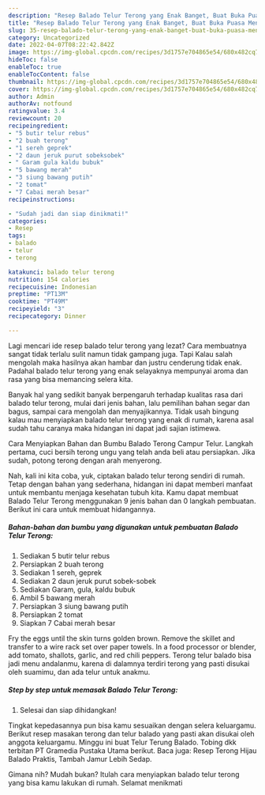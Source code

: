 ```yaml
---
description: "Resep Balado Telur Terong yang Enak Banget, Buat Buka Puasa Menggugah Selera"
title: "Resep Balado Telur Terong yang Enak Banget, Buat Buka Puasa Menggugah Selera"
slug: 35-resep-balado-telur-terong-yang-enak-banget-buat-buka-puasa-menggugah-selera
category: Uncategorized
date: 2022-04-07T08:22:42.842Z
image: https://img-global.cpcdn.com/recipes/3d1757e704865e54/680x482cq70/balado-telur-terong-foto-resep-utama.jpg
hideToc: false
enableToc: true
enableTocContent: false
thumbnail: https://img-global.cpcdn.com/recipes/3d1757e704865e54/680x482cq70/balado-telur-terong-foto-resep-utama.jpg
cover: https://img-global.cpcdn.com/recipes/3d1757e704865e54/680x482cq70/balado-telur-terong-foto-resep-utama.jpg
author: Admin
authorAv: notfound
ratingvalue: 3.4
reviewcount: 20
recipeingredient:
- "5 butir telur rebus"
- "2 buah terong"
- "1 sereh geprek"
- "2 daun jeruk purut sobeksobek"
- " Garam gula kaldu bubuk"
- "5 bawang merah"
- "3 siung bawang putih"
- "2 tomat"
- "7 Cabai merah besar"
recipeinstructions:

- "Sudah jadi dan siap dinikmati!"
categories:
- Resep
tags:
- balado
- telur
- terong

katakunci: balado telur terong 
nutrition: 154 calories
recipecuisine: Indonesian
preptime: "PT13M"
cooktime: "PT49M"
recipeyield: "3"
recipecategory: Dinner

---
```



Lagi mencari ide resep balado telur terong yang lezat? Cara membuatnya sangat tidak terlalu sulit namun tidak gampang juga. Tapi Kalau salah mengolah maka hasilnya akan hambar dan justru cenderung tidak enak. Padahal balado telur terong yang enak selayaknya mempunyai aroma dan rasa yang bisa memancing selera kita.


Banyak hal yang sedikit banyak berpengaruh terhadap kualitas rasa dari balado telur terong, mulai dari jenis bahan, lalu pemilihan bahan segar dan bagus, sampai cara mengolah dan menyajikannya. Tidak usah bingung kalau mau menyiapkan balado telur terong yang enak di rumah, karena asal sudah tahu caranya maka hidangan ini dapat jadi sajian istimewa.

Cara Menyiapkan Bahan dan Bumbu Balado Terong Campur Telur. Langkah pertama, cuci bersih terong ungu yang telah anda beli atau persiapkan. Jika sudah, potong terong dengan arah menyerong.


Nah, kali ini kita coba, yuk, ciptakan balado telur terong sendiri di rumah. Tetap dengan bahan yang sederhana, hidangan ini dapat memberi manfaat untuk membantu menjaga kesehatan tubuh kita. Kamu dapat membuat Balado Telur Terong menggunakan 9 jenis bahan dan 0 langkah pembuatan. Berikut ini cara untuk membuat hidangannya.

<!--inarticleads1-->

##### Bahan-bahan dan bumbu yang digunakan untuk pembuatan Balado Telur Terong:

1. Sediakan 5 butir telur rebus
1. Persiapkan 2 buah terong
1. Sediakan 1 sereh, geprek
1. Sediakan 2 daun jeruk purut sobek-sobek
1. Sediakan  Garam, gula, kaldu bubuk
1. Ambil 5 bawang merah
1. Persiapkan 3 siung bawang putih
1. Persiapkan 2 tomat
1. Siapkan 7 Cabai merah besar


Fry the eggs until the skin turns golden brown. Remove the skillet and transfer to a wire rack set over paper towels. In a food processor or blender, add tomato, shallots, garlic, and red chili peppers. Terong telur balado bisa jadi menu andalanmu, karena di dalamnya terdiri terong yang pasti disukai oleh suamimu, dan ada telur untuk anakmu. 

<!--inarticleads2-->

##### Step by step untuk memasak Balado Telur Terong:


1. Selesai dan siap dihidangkan!

Tingkat kepedasannya pun bisa kamu sesuaikan dengan selera keluargamu. Berikut resep masakan terong dan telur balado yang pasti akan disukai oleh anggota keluargamu. Minggu ini buat Telur Terung Balado. Tobing dkk terbitan PT Gramedia Pustaka Utama berikut. Baca juga: Resep Terong Hijau Balado Praktis, Tambah Jamur Lebih Sedap. 

Gimana nih? Mudah bukan? Itulah cara menyiapkan balado telur terong yang bisa kamu lakukan di rumah. Selamat menikmati
